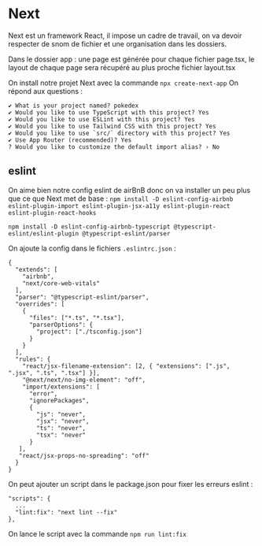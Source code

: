 # Next

Next est un framework React, il impose un cadre de travail, on va devoir respecter de snom de fichier et une organisation dans les dossiers.

Dans le dossier app : une page est générée pour chaque fichier page.tsx, le layout de chaque page sera récupéré au plus proche fichier layout.tsx

On install notre projet Next avec la commande `npx create-next-app`
On répond aux questions :
```
✔ What is your project named? pokedex
✔ Would you like to use TypeScript with this project? Yes
✔ Would you like to use ESLint with this project? Yes
✔ Would you like to use Tailwind CSS with this project? Yes
✔ Would you like to use `src/` directory with this project? Yes
✔ Use App Router (recommended)? Yes
? Would you like to customize the default import alias? › No
```

## eslint

On aime bien notre config eslint de airBnB donc on va installer un peu plus que ce que Next met de base : 
`npm install -D eslint-config-airbnb eslint-plugin-import eslint-plugin-jsx-a11y eslint-plugin-react eslint-plugin-react-hooks`

`npm install -D eslint-config-airbnb-typescript @typescript-eslint/eslint-plugin @typescript-eslint/parser`

On ajoute la config dans le fichiers `.eslintrc.json` :
```
{
  "extends": [
    "airbnb",
    "next/core-web-vitals"
  ],
  "parser": "@typescript-eslint/parser",
  "overrides": [
    {
      "files": ["*.ts", "*.tsx"],
      "parserOptions": {
        "project": ["./tsconfig.json"]
      }
    }
  ],
  "rules": {
    "react/jsx-filename-extension": [2, { "extensions": [".js", ".jsx", ".ts", ".tsx"] }],
    "@next/next/no-img-element": "off",
    "import/extensions": [
      "error",
      "ignorePackages",
      {
        "js": "never",
        "jsx": "never",
        "ts": "never",
        "tsx": "never"
      }
   ],
   "react/jsx-props-no-spreading": "off"
  }
}
```

On peut ajouter un script dans le package.json pour fixer les erreurs eslint : 
```
"scripts": {
  ...
  "lint:fix": "next lint --fix"
},
```
On lance le script avec la commande `npm run lint:fix`

